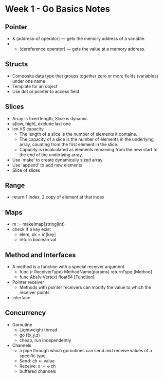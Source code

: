 # Week 1 - Go Basics Notes
## Pointer
- & (address-of operator) — gets the memory address of a variable.
- * (dereference operator) — gets the value at a memory address.

## Structs
- Composite data type that groups together zero or more fields (variables) under one name
- Template for an object 
- Use dot or pointer to access field

## Slices
- Array is fixed length, Slice is dynamic
- a[low, high], exclude last one 
- len VS capacity 
    - The length of a slice is the number of elements it contains.
    - The capacity of a slice is the number of elements in the underlying array, counting from the first element in the slice.
    - Capacity is recalculated as elements remaining from the new start to the end of the underlying array.
- Use 'make' to create dynamically sized array
- Use 'append' to add new elements
- Slice of slices

## Range
- return 1.index, 2.copy of element at that index

## Maps
- m := make(map[string]int)
- check if a key exist
    - elem, ok = m[key]
    - return boolean val

## Method and Interfaces
- A method is a function with a special receiver argument
    - func (r ReceiverType) MethodName(params) returnType [Method]
    - func Abs(v Vertex) float64 [Function]
- Pointer receiver
    - Methods with pointer receivers can modify the value to which the receiver points
- Interface

## Concurrency
- Goroutine
    - Lightweight thread
    - go f(x,y,z)
    - cheap, run independently
- Channels
    - a pipe through which goroutines can send and receive values of a specific type
    - Send: ch <- value
    - Receive: x := <-ch
    - buffered channels